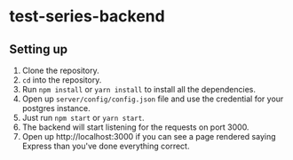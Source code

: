 # test-series-backend

## Setting up
1. Clone the repository.
2. `cd` into the repository.
3. Run `npm install` or `yarn install` to install all the dependencies.
4. Open up `server/config/config.json` file and use the credential for your postgres instance.
5. Just run `npm start` or `yarn start`.
6. The backend will start listening for the requests on port 3000.
7. Open up http://localhost:3000 if you can see a page rendered saying Express than you've done everything correct.
